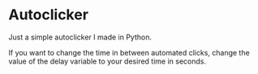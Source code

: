 # Autoclicker
Just a simple autoclicker I made in Python. 

If you want to change the time in between automated clicks, change the value of the delay variable to your desired time in seconds.
